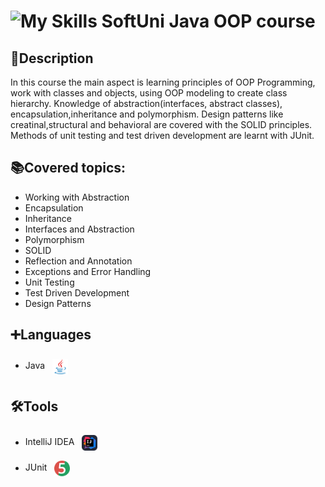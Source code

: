 # ![My Skills](https://skillicons.dev/icons?i=java) SoftUni Java OOP course

## 🧾Description 
In this course the main aspect is learning principles of OOP Programming, work with classes and objects, using OOP modeling to create class hierarchy. Knowledge of abstraction(interfaces, abstract classes), encapsulation,inheritance and polymorphism. Design patterns like creatinal,structural and behavioral are covered with the SOLID principles. Methods of unit testing and test driven development are learnt with JUnit.

## 📚Covered topics:
- Working with Abstraction
- Encapsulation
- Inheritance
- Interfaces and Abstraction
- Polymorphism
- SOLID
- Reflection and Annotation
- Exceptions and Error Handling
- Unit Testing
- Test Driven Development
- Design Patterns

## ➕Languages
- Java <img align="center" style="margin:0.5rem" src="https://github.com/devicons/devicon/blob/master/icons/java/java-original.svg" width="25" height="25"/>

## 🛠️Tools
- IntelliJ IDEA <img align="center" style="margin:0.5rem" src="https://github.com/tandpfun/skill-icons/blob/main/icons/Idea-Dark.svg" width="25" height="25"/>
- JUnit <img align="center" style="margin:0.5rem" src="https://github.com/devicons/devicon/blob/master/icons/junit/junit-original.svg" width="25" height="25"/>
